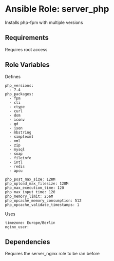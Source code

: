 Ansible Role: server_php
=========

Installs php-fpm with multiple versions

Requirements
------------

Requires root access

Role Variables
--------------

Defines
```
php_versions:
  - 7.4
php_packages:
  - fpm
  - cli
  - ctype
  - curl
  - dom
  - iconv
  - gd
  - json
  - mbstring
  - simplexml
  - xml
  - zip
  - mysql
  - soap
  - fileinfo
  - intl
  - redis
  - apcu

php_post_max_size: 128M
php_upload_max_filesize: 128M
php_max_execution_time: 120
php_max_input_time: 120
php_memory_limit: 256M
php_opcache_memory_consumption: 512
php_opcache_validate_timestamps: 1
```

Uses
```
timezone: Europe/Berlin
nginx_user:
```

Dependencies
------------

Requires the server_nginx role to be ran before
